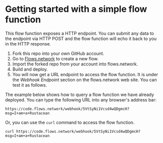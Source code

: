 # Getting started with a simple flow function

This flow function exposes a HTTP endpoint. You can submit any data to the endpoint via HTTP POST and the flow function will echo it back to you in the HTTP response.

1. Fork this repo into your own GitHub account.
2. Go to [Flows.network](https://flows.network/flow/new) to create a new flow.
3. Import the forked repo from your account into flows.network.
4. Build and deploy.
5. You will now get a URL endpoint to access the flow function. It is under the *Webhook Endpoint* section on the flows.network web site. You can test it as follows.

The example below shows how to query a flow function we have already deployed.
You can type the following URL into any browser's address bar:

```
https://code.flows.network/webhook/5VtSyNi1Vcsd4wQDgmcH?msg=I+am+a+Rustacean
```

Or, you can use the `curl` command to access the flow function.

```
curl https://code.flows.network/webhook/5VtSyNi1Vcsd4wQDgmcH?msg=I+am+a+Rustacean
```
